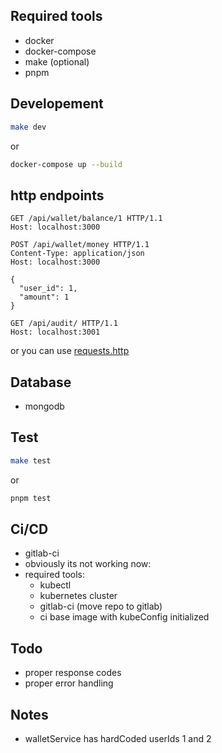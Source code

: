 ## Required tools
- docker
- docker-compose
- make (optional)
- pnpm

## Developement

```bash
make dev
```

or

```bash
docker-compose up --build
```


## http endpoints

```http
GET /api/wallet/balance/1 HTTP/1.1
Host: localhost:3000
```
```http
POST /api/wallet/money HTTP/1.1
Content-Type: application/json
Host: localhost:3000

{
  "user_id": 1,
  "amount": 1
}
```
```http
GET /api/audit/ HTTP/1.1
Host: localhost:3001
```

or you can use [requests.http](https://github.com/soltanireza65/daal-challenge/blob/main/requests.http)

## Database
- mongodb

## Test

```bash
make test
```

or 

```bash
pnpm test
```

## Ci/CD
- gitlab-ci
- obviously its not working now:
- required tools:
  - kubectl
  - kubernetes cluster
  - gitlab-ci (move repo to gitlab)
  - ci base image with kubeConfig initialized

## Todo
- proper response codes
- proper error handling

## Notes
- walletService has hardCoded userIds 1 and 2